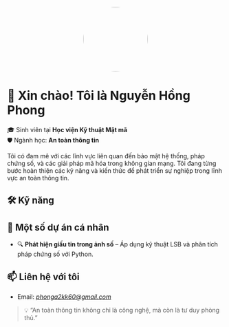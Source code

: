 <p align="center">
  <img src="https://i.imgur.com/Pq3SLfY.jpeg" width="150" height="150" style="border-radius:50%;" />
</p>

# 👋 Xin chào! Tôi là Nguyễn Hồng Phong

🎓 Sinh viên tại **Học viện Kỹ thuật Mật mã**  
🛡️ Ngành học: **An toàn thông tin**

Tôi có đam mê với các lĩnh vực liên quan đến bảo mật hệ thống, pháp chứng số, và các giải pháp mã hóa trong không gian mạng. Tôi đang từng bước hoàn thiện các kỹ năng và kiến thức để phát triển sự nghiệp trong lĩnh vực an toàn thông tin.

## 🛠️ Kỹ năng



## 📂 Một số dự án cá nhân

- 🔍 **Phát hiện giấu tin trong ảnh số** – Áp dụng kỹ thuật LSB và phân tích pháp chứng số với Python.

## 📫 Liên hệ với tôi

- Email: *phonga2kk60@gmail.com*

> 💡 “An toàn thông tin không chỉ là công nghệ, mà còn là tư duy phòng thủ.”
